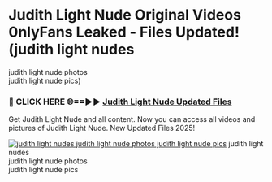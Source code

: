 # Judith Light Nude Original Videos 0nlyFans Leaked - Files Updated! (judith light nudes<br>
judith light nude photos<br>
judith light nude pics)

<h3>🔴 CLICK HERE 🌐==►► <a href="https://tinyurl.com/2p9ay9w9" rel="nofollow">Judith Light Nude Updated Files</a></h3>

Get Judith Light Nude and all content. Now you can access all videos and pictures of Judith Light Nude. New Updated Files 2025!

[![judith light nudes<br>
judith light nude photos<br>
judith light nude pics](https://i.imgur.com/KQgVmj3.gif)](https://tinyurl.com/2p9ay9w9)
judith light nudes<br>
judith light nude photos<br>
judith light nude pics